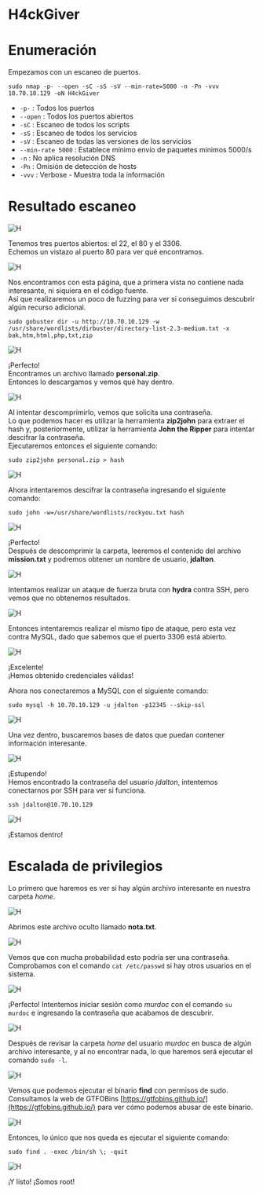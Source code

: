# H4ckGiver

# Enumeración

Empezamos con un escaneo de puertos.  

`sudo nmap -p- --open -sC -sS -sV --min-rate=5000 -n -Pn -vvv 10.70.10.129 -oN H4ckGiver`  

- `-p-` : Todos los puertos
- `--open` : Todos los puertos abiertos
- `-sC` : Escaneo de todos los scripts
- `-sS` : Escaneo de todos los servicios
- `-sV` : Escaneo de todas las versiones de los servicios
- `--min-rate 5000` : Establece mínimo envío de paquetes mínimos 5000/s
- `-n` : No aplica resolución DNS
- `-Pn` : Omisión de detección de hosts
- `-vvv` : Verbose - Muestra toda la información

# Resultado escaneo  

![H](https://github.com/giustiand/CTF-Writeups/blob/main/F%C3%A1cil/images/H4ckGiver/H_1.jpg) 

Tenemos tres puertos abiertos: el 22, el 80 y el 3306.  
Echemos un vistazo al puerto 80 para ver qué encontramos.  

![H](https://github.com/giustiand/CTF-Writeups/blob/main/F%C3%A1cil/images/H4ckGiver/H_2.jpg)   

Nos encontramos con esta página, que a primera vista no contiene nada interesante, ni siquiera en el código fuente.  
Así que realizaremos un poco de fuzzing para ver si conseguimos descubrir algún recurso adicional.  

`sudo gobuster dir -u http://10.70.10.129 -w /usr/share/wordlists/dirbuster/directory-list-2.3-medium.txt -x bak,htm,html,php,txt,zip`  

![H](https://github.com/giustiand/CTF-Writeups/blob/main/F%C3%A1cil/images/H4ckGiver/H_3.jpg)    

¡Perfecto!   
Encontramos un archivo llamado **personal.zip**.  
Entonces lo descargamos y vemos qué hay dentro.  

![H](https://github.com/giustiand/CTF-Writeups/blob/main/F%C3%A1cil/images/H4ckGiver/H_4.jpg)     

Al intentar descomprimirlo, vemos que solicita una contraseña.  
Lo que podemos hacer es utilizar la herramienta **zip2john** para extraer el hash y, posteriormente, utilizar la herramienta **John the Ripper** para intentar descifrar la contraseña.  
Ejecutaremos entonces el siguiente comando:  

`sudo zip2john personal.zip > hash`

![H](https://github.com/giustiand/CTF-Writeups/blob/main/F%C3%A1cil/images/H4ckGiver/H_5.jpg)     

Ahora intentaremos descifrar la contraseña ingresando el siguiente comando:  

`sudo john -w=/usr/share/wordlists/rockyou.txt hash`  

![H](https://github.com/giustiand/CTF-Writeups/blob/main/F%C3%A1cil/images/H4ckGiver/H_6.jpg)       

¡Perfecto!  
Después de descomprimir la carpeta, leeremos el contenido del archivo **mission.txt** y podremos obtener un nombre de usuario, **jdalton**.  

![H](https://github.com/giustiand/CTF-Writeups/blob/main/F%C3%A1cil/images/H4ckGiver/H_7.jpg)     

Intentamos realizar un ataque de fuerza bruta con **hydra** contra SSH, pero vemos que no obtenemos resultados.  

![H](https://github.com/giustiand/CTF-Writeups/blob/main/F%C3%A1cil/images/H4ckGiver/H_8.jpg)  

Entonces intentaremos realizar el mismo tipo de ataque, pero esta vez contra MySQL, dado que sabemos que el puerto 3306 está abierto.  

![H](https://github.com/giustiand/CTF-Writeups/blob/main/F%C3%A1cil/images/H4ckGiver/H_9.jpg)  

¡Excelente!  
¡Hemos obtenido credenciales válidas!

Ahora nos conectaremos a MySQL con el siguiente comando:  

`sudo mysql -h 10.70.10.129 -u jdalton -p12345 --skip-ssl`    

![H](https://github.com/giustiand/CTF-Writeups/blob/main/F%C3%A1cil/images/H4ckGiver/H_10.jpg)    

Una vez dentro, buscaremos bases de datos que puedan contener información interesante.  

![H](https://github.com/giustiand/CTF-Writeups/blob/main/F%C3%A1cil/images/H4ckGiver/H_11.jpg)      

¡Estupendo!  
Hemos encontrado la contraseña del usuario *jdalton*, intentemos conectarnos por SSH para ver si funciona.  

`ssh jdalton@10.70.10.129`  

![H](https://github.com/giustiand/CTF-Writeups/blob/main/F%C3%A1cil/images/H4ckGiver/H_12.jpg)     

¡Estamos dentro!  

# Escalada de privilegios  

Lo primero que haremos es ver si hay algún archivo interesante en nuestra carpeta *home*.  

![H](https://github.com/giustiand/CTF-Writeups/blob/main/F%C3%A1cil/images/H4ckGiver/H_13.jpg)     

Abrimos este archivo oculto llamado **nota.txt**.  

![H](https://github.com/giustiand/CTF-Writeups/blob/main/F%C3%A1cil/images/H4ckGiver/H_14.jpg)    

Vemos que con mucha probabilidad esto podría ser una contraseña.    
Comprobamos con el comando `cat /etc/passwd` si hay otros usuarios en el sistema.  

![H](https://github.com/giustiand/CTF-Writeups/blob/main/F%C3%A1cil/images/H4ckGiver/H_15.jpg)     

¡Perfecto! Intentemos iniciar sesión como *murdoc* con el comando `su murdoc` e ingresando la contraseña que acabamos de descubrir.  

![H](https://github.com/giustiand/CTF-Writeups/blob/main/F%C3%A1cil/images/H4ckGiver/H_16.jpg)    

Después de revisar la carpeta *home* del usuario *murdoc* en busca de algún archivo interesante, y al no encontrar nada, lo que haremos será ejecutar el comando `sudo -l`.  

![H](https://github.com/giustiand/CTF-Writeups/blob/main/F%C3%A1cil/images/H4ckGiver/H_17.jpg)  

Vemos que podemos ejecutar el binario **find** con permisos de sudo.  
Consultamos la web de GTFOBins [https://gtfobins.github.io/](https://gtfobins.github.io/) para ver cómo podemos abusar de este binario.  

![H](https://github.com/giustiand/CTF-Writeups/blob/main/F%C3%A1cil/images/H4ckGiver/H_18.jpg)    

Entonces, lo único que nos queda es ejecutar el siguiente comando:  

`sudo find . -exec /bin/sh \; -quit`  

![H](https://github.com/giustiand/CTF-Writeups/blob/main/F%C3%A1cil/images/H4ckGiver/H_19.jpg)      

¡Y listo! 
¡Somos root!  



